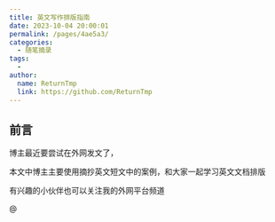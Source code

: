 ```yaml
---
title: 英文写作排版指南
date: 2023-10-04 20:00:01
permalink: /pages/4ae5a3/
categories:
  - 随笔摘录
tags:
  - 
author: 
  name: ReturnTmp
  link: https://github.com/ReturnTmp
---
```




## 前言

博主最近要尝试在外网发文了，

本文中博主主要使用摘抄英文短文中的案例，和大家一起学习英文文档排版

有兴趣的小伙伴也可以关注我的外网平台频道

@